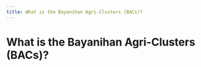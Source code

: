 ```yaml
---
title: What is the Bayanihan Agri-Clusters (BACs)?
---
```


# What is the Bayanihan Agri-Clusters (BACs)?
